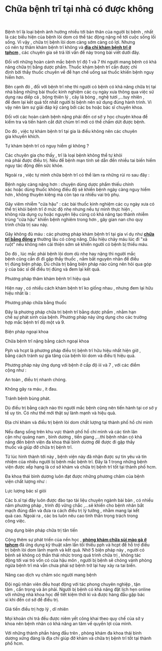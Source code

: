 # Chữa bệnh trĩ tại nhà có được không
<p>&nbsp;</p>

<p>Bệnh trĩ&nbsp;là&nbsp;loại bệnh&nbsp;ảnh hưởng&nbsp;nhiều&nbsp;tới&nbsp;bản thân&nbsp;của&nbsp;người bị bệnh&nbsp;, nhất là&nbsp;các&nbsp;biểu hiện&nbsp;của&nbsp;bệnh lòi dom&nbsp;có thể&nbsp;tác động&nbsp;nặng nề&nbsp;tới&nbsp;cuộc sống&nbsp;lối sống.&nbsp;Vì vậy&nbsp;,&nbsp;chữa trị&nbsp;bệnh lòi dom&nbsp;càng sớm&nbsp;càng&nbsp;có lợi. Nhưng có&nbsp;nên&nbsp;tự&nbsp;thăm khám bệnh&nbsp;trĩ không và&nbsp;<strong><a href="http://phongkhamsuimaoga.com/dia-chi-kham-va-chua-benh-tri-o-dau-tot-tphcm-1461.html">địa chỉ khám bệnh trĩ ở tphcm</a>&nbsp;</strong>,&nbsp;các&nbsp;chuyên gia&nbsp;sẽ&nbsp;trả lời&nbsp;vấn đề&nbsp;này trong bài viết&nbsp;dưới đây.</p>

<p>Đối với&nbsp;những&nbsp;hoàn cảnh&nbsp;mắc&nbsp;bệnh trĩ&nbsp;độ&nbsp;1&nbsp;và&nbsp;7&nbsp;thì&nbsp;người mang bệnh&nbsp;có khả năng&nbsp;chữa trị&nbsp;bằng&nbsp;dược phẩm.&nbsp;Thuốc&nbsp;khám bệnh&nbsp;trĩ&nbsp;cần&nbsp;được&nbsp;chỉ định&nbsp;bởi&nbsp;thầy thuốc&nbsp;chuyên về&nbsp;để&nbsp;hạn chế&nbsp;uống sai&nbsp;thuốc&nbsp;khiến&nbsp;bệnh nguy hiểm hơn.</p>

<p>Bên cạnh đó&nbsp;, đối với&nbsp;bệnh trĩ&nbsp;nhẹ thì&nbsp;người có bệnh&nbsp;có khả năng&nbsp;chữa trị&nbsp;tại nhà&nbsp;bằng&nbsp;những&nbsp;bài thuốc&nbsp;kinh nghiệm các cụ ngày xưa&nbsp;thông qua&nbsp;việc&nbsp;sử dụng&nbsp;rau diếp cá , bông thiên lý , cây lá bỏng , nghệ tươi ,&hellip;tuy nhiên , để&nbsp;đem lại&nbsp;kết quả&nbsp;tốt nhất&nbsp;người bị bệnh&nbsp;nên&nbsp;sử dụng&nbsp;đúng&nbsp;hành trình.&nbsp;Vì vậy&nbsp;nên làm&nbsp;sự&nbsp;giải đáp&nbsp;kỹ càng&nbsp;bởi&nbsp;các&nbsp;bs&nbsp;hoặc&nbsp;bác sĩ&nbsp;chuyên khoa.</p>

<p>Đối với&nbsp;các&nbsp;hoàn cảnh&nbsp;bệnh nặng&nbsp;phải&nbsp;đến&nbsp;cơ sở&nbsp;y học&nbsp;chuyên khoa&nbsp;để kiểm tra&nbsp;và&nbsp;tiến hành&nbsp;cắt đứt&nbsp;chùm trĩ&nbsp;mới&nbsp;có thể&nbsp;chấm dứt&nbsp;được bệnh.</p>

<p>Do đó&nbsp;,&nbsp;việc&nbsp;tự&nbsp;khám bệnh&nbsp;trĩ&nbsp;tại gia&nbsp;là&nbsp;điều&nbsp;không nên&nbsp;các&nbsp;chuyên gia&nbsp;khuyến khích.</p>

<p>Tự&nbsp;khám bệnh&nbsp;trĩ có&nbsp;nguy hiểm&nbsp;gì không ?</p>

<p>Các&nbsp;chuyên gia&nbsp;cho thấy&nbsp;, trĩ là&nbsp;loại bệnh&nbsp;không thể&nbsp;tự khỏi mà&nbsp;phải&nbsp;được&nbsp;điều trị. Nếu để&nbsp;bệnh mạn tính&nbsp;sẽ&nbsp;dẫn đến&nbsp;nhiều&nbsp;tai biến&nbsp;hiểm nguy&nbsp;tác động&nbsp;đến&nbsp;sức khỏe.</p>

<p>Ngoài ra&nbsp;,&nbsp;việc&nbsp;tự mình&nbsp;chữa bệnh&nbsp;trĩ&nbsp;có thể&nbsp;làm ra&nbsp;những&nbsp;rủi ro&nbsp;sau đây&nbsp;:</p>

<p>Bệnh ngày càng&nbsp;nặng hơn&nbsp;:&nbsp;chuyện&nbsp;dùng&nbsp;dược phẩm&nbsp;thiếu chính xác&nbsp;hoặc&nbsp;dùng&nbsp;thuốc&nbsp;không điều độ&nbsp;sẽ khiến bệnh ngày càng&nbsp;nguy hiểm hơn&nbsp;, không thuyên&nbsp;kiêng&nbsp;mà còn&nbsp;tạo ra&nbsp;nhiều&nbsp;vai trò&nbsp;phụ.</p>

<p>Gây&nbsp;viêm nhiễm&nbsp;&quot;cửa hậu&quot;&nbsp;:&nbsp;các&nbsp;bài thuốc&nbsp;kinh nghiệm các cụ ngày xưa&nbsp;có thể&nbsp;trị&nbsp;khỏi&nbsp;bệnh trĩ&nbsp;ở&nbsp;mức độ&nbsp;nhẹ nhưng nếu&nbsp;tự mình&nbsp;thực hiện&nbsp;, không&nbsp;rửa&nbsp;dụng cụ hoặc&nbsp;nguyên liệu&nbsp;cũng&nbsp;có khả năng&nbsp;tạo thành&nbsp;nhiễm trùng&nbsp;&quot;cửa hậu&quot;&nbsp;khiến bệnh nghiêm trong hơn , gây&nbsp;gian nan&nbsp;cho&nbsp;quy trình&nbsp;chữa trị&nbsp;sau này.</p>

<p>Gây&nbsp;không đủ&nbsp;máu :&nbsp;các&nbsp;phương pháp&nbsp;khám bệnh&nbsp;trĩ&nbsp;tại gia&nbsp;ví dụ&nbsp;như&nbsp;<strong><a href="http://phongkhamsuimaoga.com/cac-bai-thuoc-dong-y-chua-benh-tri-hieu-qua-cao-1462.html">chữa trĩ bằng đông y</a>&nbsp;</strong>thường lâu có&nbsp;công năng.&nbsp;Dấu hiệu&nbsp;chảy máu&nbsp;lúc&nbsp;đi&nbsp;&quot;xả ruột&quot;&nbsp;nếu&nbsp;không nên&nbsp;cải thiện&nbsp;sớm sẽ khiến&nbsp;người có bệnh&nbsp;bị&nbsp;thiếu&nbsp;máu.</p>

<p>Do đó&nbsp;,&nbsp;lúc&nbsp;mắc&nbsp;phải&nbsp;bệnh lòi dom&nbsp;dù nhẹ hay nặng thì&nbsp;người mắc bệnh&nbsp;cũng&nbsp;cần&nbsp;đi&nbsp;đi gặp thầy thuốc&nbsp;,&nbsp;nắm bắt&nbsp;nguyên nhân&nbsp;để&nbsp;điều trị&nbsp;đúng&nbsp;biện pháp. Dù&nbsp;chữa trị&nbsp;bằng&nbsp;biện pháp&nbsp;nào cũng&nbsp;nên&nbsp;hỏi qua&nbsp;góp ý&nbsp;của&nbsp;bác sĩ&nbsp;để&nbsp;điều trị&nbsp;đúng và&nbsp;đem lại&nbsp;kết quả.</p>

<p>Phương pháp&nbsp;thăm khám bệnh&nbsp;trĩ&nbsp;hiệu quả</p>

<p>Hiện nay&nbsp;, có nhiều&nbsp;cách&nbsp;khám bệnh&nbsp;trĩ&nbsp;ko giống nhau&nbsp;, nhưng&nbsp;đem lại&nbsp;hữu hiệu nhất&nbsp;là :</p>

<p>Phương pháp&nbsp;chữa bằng thuốc</p>

<p>Đây là&nbsp;phương pháp&nbsp;chữa trị&nbsp;bệnh trĩ&nbsp;bằng&nbsp;dược phẩm&nbsp;, nhằm&nbsp;hạn chế&nbsp;sự&nbsp;phát sinh&nbsp;của bệnh.&nbsp;Phương pháp&nbsp;này&nbsp;ứng dụng&nbsp;cho&nbsp;các&nbsp;trường hợp&nbsp;mắc&nbsp;bệnh trĩ&nbsp;độ&nbsp;một&nbsp;và&nbsp;9.</p>

<p>Biện pháp&nbsp;ngoại khoa</p>

<p>Chữa bệnh&nbsp;trĩ nặng bằng&nbsp;cách&nbsp;ngoại khoa</p>

<p>Pph và hcpt là&nbsp;phương pháp&nbsp;điều trị&nbsp;bệnh trĩ&nbsp;hữu hiệu nhất&nbsp;hiện giờ&nbsp;, bằng&nbsp;cách&nbsp;tránh&nbsp;sự&nbsp;gia tăng&nbsp;của&nbsp;bệnh lòi dom&nbsp;và&nbsp;điều&nbsp;tị&nbsp;hiệu quả.</p>

<p>Phương pháp&nbsp;này&nbsp;ứng dụng&nbsp;với bệnh ở&nbsp;cấp độ iii&nbsp;và&nbsp;7&nbsp;, với&nbsp;các&nbsp;điểm cộng&nbsp;như :</p>

<p>An toàn&nbsp;,&nbsp;điều trị&nbsp;nhanh chóng.</p>

<p>Không gây&nbsp;ra máu&nbsp;,&nbsp;ít đau.</p>

<p>Tránh&nbsp;bệnh&nbsp;bùng phát.</p>

<p>Dù&nbsp;điều trị&nbsp;bằng&nbsp;cách&nbsp;nào thì&nbsp;người mắc bệnh&nbsp;cũng&nbsp;nên&nbsp;tiến hành&nbsp;tại cơ sở&nbsp;y tế&nbsp;uy tín. Có như thế mới&nbsp;thật sự&nbsp;lành mạnh&nbsp;và&nbsp;hiệu quả.</p>

<p>Địa chỉ khám và&nbsp;điều trị&nbsp;bệnh lòi dom&nbsp;chất lượng&nbsp;tại&nbsp;thành phố hồ chí mình</p>

<p>Nếu đang sống trên&nbsp;khu vực&nbsp;thành phố hồ chí mình&nbsp;và&nbsp;các&nbsp;tỉnh&nbsp;lân cận&nbsp;như&nbsp;quảng nam&nbsp;, bình dương ,&nbsp;tiền giang&nbsp;,&hellip;thì&nbsp;bệnh nhân&nbsp;có khả năng&nbsp;đến&nbsp;bệnh viện&nbsp;đa khoa thái bình dương để được&nbsp;đi gặp thầy thuốc&nbsp;và&nbsp;giúp đỡ&nbsp;chữa trị&nbsp;bệnh trĩ.</p>

<p>Từ&nbsp;lúc&nbsp;hình thành&nbsp;tới&nbsp;này ,&nbsp;bệnh viện&nbsp;này đã nhận được sự&nbsp;tin yêu&nbsp;và tín nhiệm của nhiều&nbsp;người bị bệnh&nbsp;mắc&nbsp;bệnh trĩ. Đây là&nbsp;1&nbsp;trong&nbsp;những&nbsp;bệnh viện&nbsp;được&nbsp;xếp hạng&nbsp;là cơ sở khám và&nbsp;chữa trị&nbsp;bệnh trĩ&nbsp;tốt&nbsp;tại&nbsp;thành phố hcm.</p>

<p>Đa khoa thái bình dương luôn đạt được&nbsp;những&nbsp;phương châm&nbsp;của&nbsp;bệnh viện&nbsp;chất lượng&nbsp;như :</p>

<p>Lực lượng&nbsp;bác sĩ&nbsp;giỏi</p>

<p>Các&nbsp;b.sĩ&nbsp;tại đây&nbsp;luôn được đào tạo&nbsp;tài liệu&nbsp;chuyên ngành&nbsp;bài bản , có&nbsp;nhiều năm&nbsp;phương pháp&nbsp;,&nbsp;trình độ&nbsp;vững chắc ,&hellip;sẽ&nbsp;khiến cho&nbsp;bệnh nhân&nbsp;bắt mạch&nbsp;đúng đắn&nbsp;và đưa ra&nbsp;cách&nbsp;điều trị&nbsp;lý tưởng&nbsp;, nhằm&nbsp;mang lại&nbsp;kết quả&nbsp;cao.&nbsp;Ngoài ra&nbsp;,&nbsp;các&nbsp;bs&nbsp;luôn nêu cao tinh thần&nbsp;trọng trách&nbsp;trong công&nbsp;việc.</p>

<p>ứng dụng&nbsp;biện pháp&nbsp;chữa trị&nbsp;tân tiến</p>

<p>Cộng thêm&nbsp;sự&nbsp;phát triển&nbsp;của nền học ,&nbsp;<strong><a href="http://phongkhamsuimaoga.com/">phòng khám chữa sùi mào gà ở tphcm</a>&nbsp;</strong>đã&nbsp;ứng dụng&nbsp;kỹ thuật xâm lấn&nbsp;tối thiểu&nbsp;pph và hcpt để&nbsp;hỗ trợ&nbsp;điều trị&nbsp;bệnh lòi dom&nbsp;lành mạnh&nbsp;và&nbsp;kết quả. Nhờ&nbsp;5&nbsp;biện pháp&nbsp;này ,&nbsp;người có bệnh&nbsp;sẽ không có&nbsp;thần thái&nbsp;nhức&nbsp;trong&nbsp;quá trình&nbsp;chữa trị&nbsp;, không&nbsp;tác động&nbsp;tới&nbsp;vai trò&nbsp;vốn có của&nbsp;hậu môn&nbsp;,&nbsp;người bị bệnh&nbsp;sẽ&nbsp;chóng vánh&nbsp;phòng ngừa&nbsp;bệnh trĩ&nbsp;mà&nbsp;vẫn chưa phải&nbsp;sợ bệnh&nbsp;trở lại&nbsp;hay&nbsp;xảy ra&nbsp;tai biến.</p>

<p>Nâng cao&nbsp;dịch vụ&nbsp;chăm sóc&nbsp;người mang bệnh</p>

<p>Đội ngũ&nbsp;nhân viên đều&nbsp;hoạt động&nbsp;với tác phong chuyên nghiệp ,&nbsp;tận tâm&nbsp;,&nbsp;cẩn trọng&nbsp;và ân&nbsp;phải.&nbsp;Người bị bệnh&nbsp;có khả năng&nbsp;đặt lịch hẹn online với&nbsp;những&nbsp;nhà khoa học&nbsp;để tiết kiệm&nbsp;thời kì&nbsp;và được&nbsp;hàng đầu&nbsp;gặp bác sỉ&nbsp;khi&nbsp;đến&nbsp;cơ sở để&nbsp;điều trị.</p>

<p>Giá tiền&nbsp;điều trị&nbsp;hợp lý&nbsp;,&nbsp;dĩ nhiên</p>

<p>Mọi khoản chi trả đều được niêm yết&nbsp;công khai&nbsp;theo&nbsp;quy chế&nbsp;của sở&nbsp;y khoa&nbsp;nên&nbsp;bệnh nhân&nbsp;có khả năng&nbsp;an tâm&nbsp;về&nbsp;quyền lợi&nbsp;của mình.</p>

<p>Với&nbsp;những&nbsp;thành phần&nbsp;hàng đầu&nbsp;trên ,&nbsp;phòng khám&nbsp;đa khoa thái bình dương&nbsp;xứng đáng&nbsp;là địa chỉ&nbsp;giúp đỡ&nbsp;khám và&nbsp;chữa trị&nbsp;bệnh trĩ&nbsp;tốt&nbsp;tại&nbsp;thành phố hcm.</p>

<p>&nbsp;</p>
